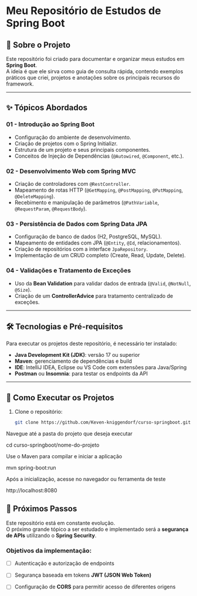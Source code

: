 # Meu Repositório de Estudos de Spring Boot

## 📖 Sobre o Projeto
Este repositório foi criado para documentar e organizar meus estudos em **Spring Boot**.  
A ideia é que ele sirva como guia de consulta rápida, contendo exemplos práticos que criei, projetos e anotações sobre os principais recursos do framework.

---

## ✨ Tópicos Abordados

### 01 - Introdução ao Spring Boot
- Configuração do ambiente de desenvolvimento.  
- Criação de projetos com o Spring Initializr.  
- Estrutura de um projeto e seus principais componentes.  
- Conceitos de Injeção de Dependências (`@Autowired`, `@Component`, etc.).  

### 02 - Desenvolvimento Web com Spring MVC
- Criação de controladores com `@RestController`.  
- Mapeamento de rotas HTTP (`@GetMapping`, `@PostMapping`, `@PutMapping`, `@DeleteMapping`).  
- Recebimento e manipulação de parâmetros (`@PathVariable`, `@RequestParam`, `@RequestBody`).  

### 03 - Persistência de Dados com Spring Data JPA
- Configuração de banco de dados (H2, PostgreSQL, MySQL).  
- Mapeamento de entidades com JPA (`@Entity`, `@Id`, relacionamentos).  
- Criação de repositórios com a interface `JpaRepository`.  
- Implementação de um CRUD completo (Create, Read, Update, Delete).  

### 04 - Validações e Tratamento de Exceções
- Uso da **Bean Validation** para validar dados de entrada (`@Valid`, `@NotNull`, `@Size`).  
- Criação de um **ControllerAdvice** para tratamento centralizado de exceções.  

---

## 🛠️ Tecnologias e Pré-requisitos
Para executar os projetos deste repositório, é necessário ter instalado:

- **Java Development Kit (JDK)**: versão 17 ou superior  
- **Maven**: gerenciamento de dependências e build  
- **IDE**: IntelliJ IDEA, Eclipse ou VS Code com extensões para Java/Spring  
- **Postman** ou **Insomnia**: para testar os endpoints da API  

---

## 🚀 Como Executar os Projetos

1. Clone o repositório:  
   ```bash
   git clone https://github.com/Keven-kniggendorf/curso-springboot.git
Navegue até a pasta do projeto que deseja executar

cd curso-springboot/nome-do-projeto


Use o Maven para compilar e iniciar a aplicação

mvn spring-boot:run


Após a inicialização, acesse no navegador ou ferramenta de teste

http://localhost:8080

## 🔮 Próximos Passos
Este repositório está em constante evolução.  
O próximo grande tópico a ser estudado e implementado será a **segurança de APIs** utilizando o **Spring Security**.  

### Objetivos da implementação:
- [ ] Autenticação e autorização de endpoints  
- [ ] Segurança baseada em tokens **JWT (JSON Web Token)**  
- [ ] Configuração de **CORS** para permitir acesso de diferentes origens  



